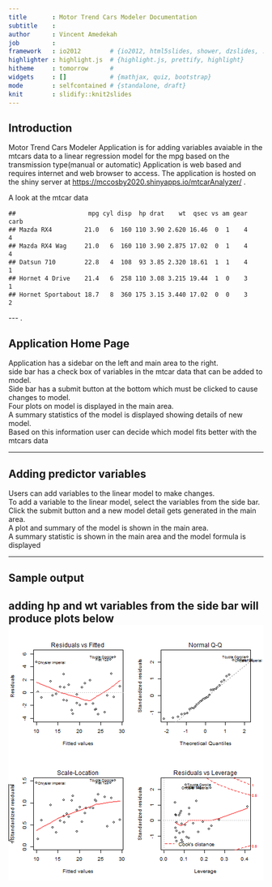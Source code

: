 ```yaml
---
title       : Motor Trend Cars Modeler Documentation
subtitle    : 
author      : Vincent Amedekah
job         : 
framework   : io2012        # {io2012, html5slides, shower, dzslides, ...}
highlighter : highlight.js  # {highlight.js, prettify, highlight}
hitheme     : tomorrow      # 
widgets     : []            # {mathjax, quiz, bootstrap}
mode        : selfcontained # {standalone, draft}
knit        : slidify::knit2slides
---
```


## Introduction
Motor Trend Cars Modeler Application is for adding variables avaiable in the mtcars data to a linear regression model for the mpg based on the transmission type(manual or automatic)
Application is web based and requires internet and web browser to access.
The application is hosted on the shiny server at https://mccosby2020.shinyapps.io/mtcarAnalyzer/ .

A look at the mtcar data 


```
##                    mpg cyl disp  hp drat    wt  qsec vs am gear carb
## Mazda RX4         21.0   6  160 110 3.90 2.620 16.46  0  1    4    4
## Mazda RX4 Wag     21.0   6  160 110 3.90 2.875 17.02  0  1    4    4
## Datsun 710        22.8   4  108  93 3.85 2.320 18.61  1  1    4    1
## Hornet 4 Drive    21.4   6  258 110 3.08 3.215 19.44  1  0    3    1
## Hornet Sportabout 18.7   8  360 175 3.15 3.440 17.02  0  0    3    2
```

--- .

## Application Home Page
Application has a sidebar on the left and  main area to the right.<br>
side bar has a check box of variables in the mtcar data that can be added to model.<br>
Side bar has a submit button at the bottom which must be clicked to cause changes to model.<br>
Four plots on model is displayed in the main area.<br>
A summary statistics of the model is displayed showing details of new model.<br>
Based on this information user can decide which model fits better with the mtcars data

---

## Adding predictor variables
Users can add variables to the linear model to make changes.<br>
To add a variable to the linear model, select the variables from the side bar.<br>
Click the submit button and a new model detail gets generated in the main area.<br>
A plot and summary of the model is shown in the main area.<br>
A summary statistic is shown in the main area and the model formula is displayed

---

## Sample output
adding hp and wt variables from the side bar will produce plots below 
![plot of chunk unnamed-chunk-2](assets/fig/unnamed-chunk-2-1.png)
---
